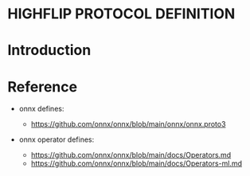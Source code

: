 HIGHFLIP PROTOCOL DEFINITION
===================================================

# Introduction




# Reference

- onnx defines:
  + https://github.com/onnx/onnx/blob/main/onnx/onnx.proto3

- onnx operator defines:
  + https://github.com/onnx/onnx/blob/main/docs/Operators.md
  + https://github.com/onnx/onnx/blob/main/docs/Operators-ml.md


